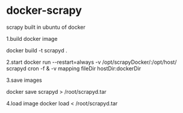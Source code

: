 docker-scrapy
=============

scrapy built in ubuntu of docker 

1.build docker image

docker build -t scrapyd .

2.start
docker run --restart=always -v /opt/scrapyDocker/:/opt/host/ scrapyd cron -f &
-v  mapping fileDir    hostDir:dockerDir

3.save images

docker save scrapyd > /root/scrapyd.tar

4.load image
docker load < /root/scrapyd.tar


